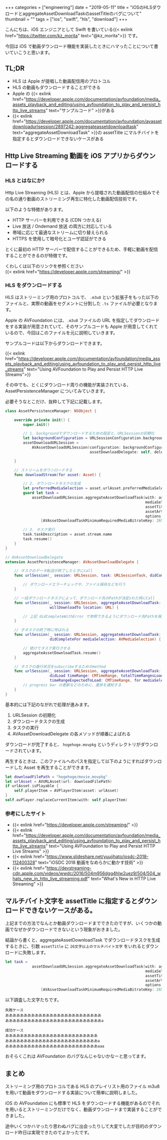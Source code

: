 +++
categories = ["engineering"]
date = "2019-05-11"
title = "iOSのHLSダウロードとaggregateAssetDownloadTaskのassetTitleのバグについて"
thumbnail = ""
tags = ["ios", "swift", "hls", "download"]
+++

こんにちは、iOS エンジニアとして Swift を書いている{{< exlink href="https://twitter.com/kz_morita" text="@kz_morita">}} です。

今回は iOS で動画ダウンロード機能を実装したときにハマったことについて書いていこうと思います。

## TL;DR

- HLS は Apple が提唱した動画配信用のプロトコル
- HLS の動画もダウンロードすることができる
- Apple の {{< exlink href="https://developer.apple.com/documentation/avfoundation/media_assets_playback_and_editing/using_avfoundation_to_play_and_persist_http_live_streams" text="サンプルコード" >}}がある
- {{< exlink href="https://developer.apple.com/documentation/avfoundation/avassetdownloadurlsession/2897242-aggregateassetdownloadtask" text="aggregateAssetDownloadTask" >}}の assetTitle にマルチバイトを指定するとダウンロードできないケースがある

## Http Live Streaming 動画を iOS アプリからダウンロードする

### HLS とはなにか?

Http Live Streaming (HLS) とは、Apple から提唱された動画配信の仕組みでその名の通り動画のストリーミング再生に特化した動画配信技術です。

以下のような特徴があります。

- HTTP サーバーを利用できる (CDN つかえる)
- Live 放送 / Ondemand 放送 の両方に対応している
- 帯域に応じて最適なストリームに切り替えられる
- HTTPS を使用して暗号化とユーザ認証ができる

とくに最初の HTTP サーバーで配信することができるため、手軽に動画を配信することができるのが特徴です。

くわしくは以下のリンクを参照ください \
{{< exlink href="https://developer.apple.com/streaming/" >}}

### HLS をダウンロードする

HLS はストリーミング用のプロトコルで、 `.m3u8` という拡張子をもった以下のファイルと、実際の動画をセグメントに分割した `.ts` ファイルが必要となります。

Apple の AVFoundation には、`.m3u8` ファイルの URL を指定してダウンロードをする実装が用意されていて、そのサンプルコードも Apple が用意してくれているので、今回はこのファイルを元に説明していきます。

サンプルコードは以下からダウンロードできます。

{{< exlink href="https://developer.apple.com/documentation/avfoundation/media_assets_playback_and_editing/using_avfoundation_to_play_and_persist_http_live_streams" text="Using AVFoundation to Play and Persist HTTP Live Streams">}}

その中でも、とくにダウンロード周りの機能が実装されている、AssetPersistenceManager についてみていきます。

必要そうなとこだけ、抜粋して下記に記載します。

```swift
class AssetPersistenceManager: NSObject {

    override private init() {
        super.init()

        // 1. backgroundでダウンロードするための設定と、URLSessionの初期化
        let backgroundConfiguration = URLSessionConfiguration.background(withIdentifier: "AAPL-Identifier")
        assetDownloadURLSession =
            AVAssetDownloadURLSession(configuration: backgroundConfiguration,
                                      assetDownloadDelegate: self, delegateQueue: OperationQueue.main)

    }

    // ストリームをダウンロードする
    func downloadStream(for asset: Asset) {

        // 2. ダウンロードタスクの生成
        let preferredMediaSelection = asset.urlAsset.preferredMediaSelection
        guard let task =
            assetDownloadURLSession.aggregateAssetDownloadTask(with: asset.urlAsset,
                                                               mediaSelections: [preferredMediaSelection],
                                                               assetTitle: asset.stream.name,
                                                               assetArtworkData: nil,
                                                               options:
                [AVAssetDownloadTaskMinimumRequiredMediaBitrateKey: 265_000]) else { return }

        // 3. タスク実行
        task.taskDescription = asset.stream.name
        task.resume()
    }
}

// AVAssetDownloadDelegate
extension AssetPersistenceManager: AVAssetDownloadDelegate {

    // タスクのデータ転送が終了したときにcall
    func urlSession(_ session: URLSession, task: URLSessionTask, didCompleteWithError error: Error?) {

        // ダウンロードエラーチェックや、ファイル保存などを行う
    }

    // 一括ダウンロードタスクによって、ダウンロード先のPathが決定sれた時にCall
    func urlSession(_ session: URLSession, aggregateAssetDownloadTask: AVAggregateAssetDownloadTask,
                    willDownloadTo location: URL) {

        // 上記 didCompleteWithError で参照できるようにダウンロード先Pathを保持する
    }

    // 子タスクの終了時に呼ばれる
    func urlSession(_ session: URLSession, aggregateAssetDownloadTask: AVAggregateAssetDownloadTask,
                    didCompleteFor mediaSelection: AVMediaSelection) {

        // 続けてタスク実行させる
        aggregateAssetDownloadTask.resume()
    }

    // タスクの進行状況をsubscribeするためのmethod
    func urlSession(_ session: URLSession, aggregateAssetDownloadTask: AVAggregateAssetDownloadTask,
                    didLoad timeRange: CMTimeRange, totalTimeRangesLoaded loadedTimeRanges: [NSValue],
                    timeRangeExpectedToLoad: CMTimeRange, for mediaSelection: AVMediaSelection) {
        // progress bar の更新などのために、進捗を通知する
    }
}

```

基本的には下記のながれで処理が進みます。

1. URLSession の初期化
2. ダウンロードタスクの生成
3. タスクの実行
4. AVAssetDownloadDelegate の各メソッドが順番によばれる

ダウンロードが完了すると、 `hogehoge.movpkg` というディレクトリがダウンロードされています。

再生するときは、このファイルへのパスを指定して以下のようにすればダウンロードした Asset を再生することができます。

```swift
let downloadFilePath = "hogehoge/movie.movpkg"
let urlAsset = AVURLAsset(url: downloadFilePath)
if urlAsset.isPlayable {
    self.playerItem = AVPlayerItem(asset: urlAsset)
}
self.avPlayer.replaceCurrentItem(with: self.playerItem)
```

### 参考にしたサイト

- {{< exlink href="https://developer.apple.com/streaming/" >}}
- {{< exlink href="https://developer.apple.com/documentation/avfoundation/media_assets_playback_and_editing/using_avfoundation_to_play_and_persist_http_live_streams" text="Using AVFoundation to Play and Persist HTTP Live Streams" >}}
- {{< exlink href="https://www.slideshare.net/yuujihato/iosdc-2018-112400328" text="iOSDC 2018 動画をなめらかに動かす技術" >}}
- {{< exlink href="https://devstreaming-cdn.apple.com/videos/wwdc/2016/504m956dgg4hlw2uez9/504/504_whats_new_in_http_live_streaming.pdf" text="What's New in HTTP Live Streaming" >}}

## マルチバイト文字を assetTitle に指定するとダウンロードできないケースがある。

上記までの方法でなんとか動画ダウンロードまでできたのですが、いくつかの動画でなぜかダウンロードできないという現象がおきました。

結論から書くと、aggregateAssetDownloadTask でダウンロードタスクを生成するときに、引数 `assetTitle` に `26文字以上のマルチバイト文字` をいれるとダウンロードに失敗します。

```swift
let task =
            assetDownloadURLSession.aggregateAssetDownloadTask(with: asset.urlAsset,
                                                               mediaSelections: [preferredMediaSelection],
                                                               assetTitle: asset.stream.name, // <= ここ！！
                                                               assetArtworkData: nil,
                                                               options:
                [AVAssetDownloadTaskMinimumRequiredMediaBitrateKey: 265_000])
```

以下調査した文字たちです。

```
失敗ケース
ああああああああああああああああああああああああああ
ああああああああああああああああああああああああああa

成功ケース
あああああああああああああああああああああああああ
あああああああああああああああああああああああああa
あああああああああああああああああああああああああaaa
```

おそらくこれは AVFoundation のバグなんじゃないかなーと思ってます。

## まとめ

ストリーミング用のプロトコルである HLS のプレイリスト用のファイル m3u8 を用いて動画をダウンロードする実装について簡単に説明しました。

iOS の AVFoundation にも標準で HLS をダウンロードする機能があるのでそれを用いるとストリーミングだけでなく、動画ダウンロードまで実装することができました。

途中いくつかハマったり思わぬバグに出会ったりして大変でしたが目的のダウンロード昨日は実現できたのでよかったです。
